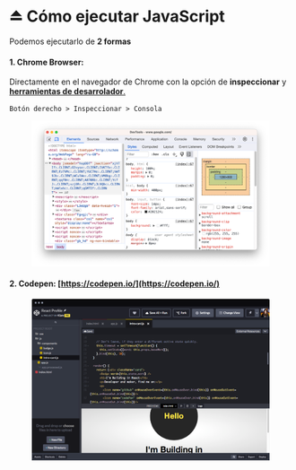 # ⏏️ Cómo ejecutar JavaScript

Podemos ejecutarlo de **2 formas**

#### 1. Chrome Browser:&#x20;

Directamente en el navegador de Chrome con la opción de **inspeccionar** y [**herramientas de desarrolador**.](https://developer.chrome.com/docs/devtools)

```
Botón derecho > Inspeccionar > Consola
```

<figure><img src="../../.gitbook/assets/image.png" alt=""><figcaption></figcaption></figure>

#### 2. Codepen: [https://codepen.io/](https://codepen.io/)

<figure><img src="../../.gitbook/assets/image (1).png" alt=""><figcaption></figcaption></figure>
